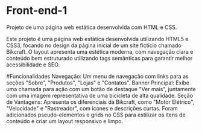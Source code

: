 # Front-end-1
Projeto de uma página web estática desenvolvida com HTML e CSS.

Este projeto é uma página web estática desenvolvida utilizando HTML5 e CSS3, focando no design da página inicial de um site fictício chamado Bikcraft. O layout apresenta uma estética moderna, com navegação clara e conteúdo bem estruturado utilizando tags semânticas para garantir melhor acessibilidade e SEO.

#Funcionalidades
Navegação: Um menu de navegação com links para as seções "Sobre", "Produtos", "Lojas" e "Contatos".
Banner Principal: Exibe uma chamada para ação com um botão de destaque "Ver mais", juntamente com uma imagem representativa de uma bicicleta de alta qualidade.
Seção de Vantagens: Apresenta os diferenciais da Bikcraft, como "Motor Elétrico", "Velocidade" e "Rastreador", com ícones e descrições curtas.
Foram adicionados pseudo-elementos e grids no CSS para estilizar os itens de conteúdo e criar um layout responsivo e limpo.
